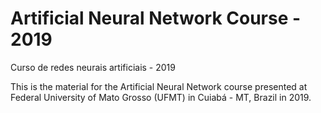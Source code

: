 # Artificial Neural Network Course - 2019
Curso de redes neurais artificiais - 2019

This is the material for the Artificial Neural Network course presented at Federal University of Mato Grosso (UFMT) in Cuiabá - MT, Brazil in 2019.
